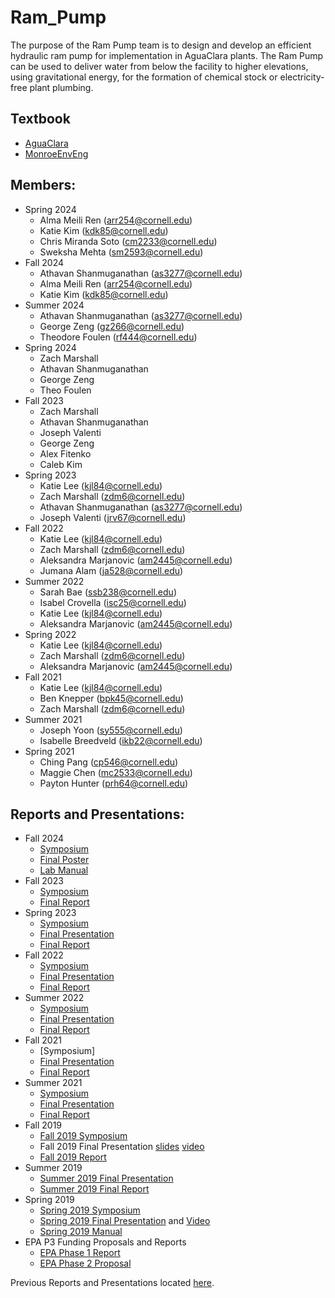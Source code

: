 # Ram_Pump

The purpose of the Ram Pump team is to design and develop an efficient hydraulic ram pump for implementation in AguaClara plants. The Ram Pump can be used to deliver water from below the facility to higher elevations, using gravitational energy, for the formation of chemical stock or electricity- free plant plumbing.

## Textbook
  - [AguaClara](https://aguaclara.github.io/Textbook/)
  - [MonroeEnvEng](https://monroews.github.io/EnvEngLabTextbook/) 
## Members:
* Spring 2024
   - Alma Meili Ren (arr254@cornell.edu)
   - Katie Kim (kdk85@cornell.edu)
   - Chris Miranda Soto (cm2233@cornell.edu)
   - Sweksha Mehta (sm2593@cornell.edu)
* Fall 2024
  - Athavan Shanmuganathan (as3277@cornell.edu)
  - Alma Meili Ren (arr254@cornell.edu)
  - Katie Kim (kdk85@cornell.edu)
* Summer 2024
  - Athavan Shanmuganathan (as3277@cornell.edu)
  - George Zeng (gz266@cornell.edu)
  - Theodore Foulen (rf444@cornell.edu)
* Spring 2024
  - Zach Marshall
  - Athavan Shanmuganathan
  - George Zeng
  - Theo Foulen
* Fall 2023
  - Zach Marshall
  - Athavan Shanmuganathan
  - Joseph Valenti
  - George Zeng
  - Alex Fitenko
  - Caleb Kim 
* Spring 2023 
  - Katie Lee (kjl84@cornell.edu)
  - Zach Marshall (zdm6@cornell.edu) 
  - Athavan Shanmuganathan (as3277@cornell.edu)
  - Joseph Valenti (jrv67@cornell.edu)
* Fall 2022 
  - Katie Lee (kjl84@cornell.edu)
  - Zach Marshall (zdm6@cornell.edu) 
  - Aleksandra Marjanovic (am2445@cornell.edu)
  - Jumana Alam (ja528@cornell.edu)
* Summer 2022
  - Sarah Bae (ssb238@cornell.edu)
  - Isabel Crovella (isc25@cornell.edu)
  - Katie Lee (kjl84@cornell.edu)
  - Aleksandra Marjanovic (am2445@cornell.edu)
* Spring 2022
  - Katie Lee (kjl84@cornell.edu)
  - Zach Marshall (zdm6@cornell.edu) 
  - Aleksandra Marjanovic (am2445@cornell.edu)
* Fall 2021 
  - Katie Lee (kjl84@cornell.edu)
  - Ben Knepper (bpk45@cornell.edu)
  - Zach Marshall (zdm6@cornell.edu) 
* Summer 2021
  - Joseph Yoon (sy555@cornell.edu)
  - Isabelle Breedveld (ikb22@cornell.edu)
* Spring 2021
  - Ching Pang (cp546@cornell.edu)
  - Maggie Chen (mc2533@cornell.edu)
  - Payton Hunter (prh64@cornell.edu)


## Reports and Presentations:
* Fall 2024
  - [Symposium](https://docs.google.com/presentation/d/1V-_WshYhElONf4RKzA-MzxIadpAt2RPjEE_eDAuqNKk/edit?usp=sharing)
  - [Final Poster](https://github.com/user-attachments/assets/461b2192-7557-4bd5-98f1-1ef99d0baade)
  - [Lab Manual](https://docs.google.com/document/d/1ZFOmypK-V1HY_mE2XlZnTcsXd7i6RCknV34ad4hcNZg/edit?usp=sharing)
* Fall 2023
  - [Symposium](https://docs.google.com/presentation/d/1OxTtabXtDw8QZG_HIVeZ5xFHIa5HzzA7WYuFNcaaD_s/edit?usp=sharing)
  - [Final Report](https://docs.google.com/document/d/1ouPeJRfoverK7mHhfWOq_sFSTbJCSP64AgqTCOq5JTA/edit?usp=sharing)
* Spring 2023
  - [Symposium](https://docs.google.com/presentation/d/1i-FPjz0cv7m64VZNa43IdQAF8BIznVuER2wHwAsFPho/edit?usp=sharing)
  - [Final Presentation](https://docs.google.com/presentation/d/1ghtm5HOYC1jQlDMre7h-QC98Y3CLDp8U8BMvdEqO1Is/edit?usp=sharing)
  - [Final Report](https://docs.google.com/document/d/1BvUfXAWGcFyFq6O-GJXca_BkLFcuGbCuDVdjL11mZNU/edit?usp=sharing)
* Fall 2022
  - [Symposium](https://docs.google.com/presentation/d/1u-A8uqUGs40Ltnx6oCJ12UC0Mailrc2k7W_nJDK9mUM/edit?usp=sharing)
  - [Final Presentation](https://docs.google.com/presentation/d/1N36Lgk9xLr7rKRsrVGnP916JRfEWqGWdV3w9EYFT-H0/edit?usp=sharing)
  - [Final Report](https://docs.google.com/document/d/1f9BwaHEZWg9txgWG89v7tc6E_6FqjkXuGGfoRTvDkRk/edit?usp=sharing)
* Summer 2022
  - [Symposium](https://docs.google.com/presentation/d/115F6u_GbZ3tbG6mKWQAWQTF79DyavFNaeqpbZbNgrac/edit?usp=sharing)
  - [Final Presentation](https://docs.google.com/presentation/d/1y4xazAJKk9BxxRhce2V3IXaFtLosc2ZCqVzERAFK43M/edit?usp=sharing)
  - [Final Report](https://github.com/AguaClara/ram_pump/blob/784b004c7115e1040a5d5708d5d5f49921d451ec/Summer_2022_Final_Report.ipynb)
* Fall 2021
  - [Symposium]
  - [Final Presentation](https://docs.google.com/presentation/d/1QySW7qUupVJps2teKwTu4sadjjizfslFLi6FzUc5sCM/edit#slide=id.g1d8aa0ef8d_0_11)
  - [Final Report](https://github.com/AguaClara/ram_pump/blob/master/Fall%202021/RamPumpFall2021FinalReport.ipynb)
* Summer 2021
  - [Symposium](https://docs.google.com/presentation/d/1XAiQRA7p37IpuA177Ljt8DZYsax3vUcmKqthTQuTjao/edit#slide=id.g346a079b2f_0_0)
  - [Final Presentation](https://docs.google.com/presentation/d/1b2s_OeJ68mcA10aVtzwzTZKlM2XfGoOnPsM6-5d8uZg/edit#slide=id.g346a079b2f_0_0)
  - [Final Report](https://github.com/AguaClara/ram_pump/blob/master/Ram_Pump_Summer_2021_Final_Report.ipynb)
* Fall 2019 
  - [Fall 2019 Symposium](https://docs.google.com/presentation/d/1xWnC1hlAAUfTFmPhqg86_vTxD9BcDdH1_-SWh9mL4-I/edit?usp=sharing)
  - Fall 2019 Final Presentation [slides](https://docs.google.com/presentation/d/1DK62tF6HaamWnW9ErweeVLIrRUycSt9FDMm1LjnB258/edit?usp=sharing) [video](https://www.youtube.com/watch?v=ryRYZ0GP5eg)
  - [Fall 2019 Report](https://github.com/AguaClara/ram_pump/blob/master/Fall%202019/RamPump2019Fall.ipynb)
* Summer 2019
  - [Summer 2019 Final Presentation](https://docs.google.com/presentation/d/1MGMAAhs1hRctao3UH0W7FeYJ1ZQ6CGAHzZlRKbTA6f4/edit#slide=id.g5e700b36f2_0_4)
  - [Summer 2019 Final Report](https://github.com/AguaClara/ram_pump/blob/master/Summer%202019/RamPump2019Summer.ipynb)
* Spring 2019 
  - [Spring 2019 Symposium](https://docs.google.com/presentation/d/19q1i_l3YYJKl5zQqCVidEQOdI2u5rMGSeoI-LPZ3JbM/edit?usp=sharing)
  - [Spring 2019 Final Presentation](https://docs.google.com/presentation/d/1N_fBzQMZ67eLk3sFCLR7PwzmIJhS_xj7ygy3AQbQ6FY/edit?usp=sharing) and [Video](https://youtu.be/nkcvHy91EzU)
  - [Spring 2019 Manual](https://github.com/AguaClara/ram_pump/blob/master/Spring%202019/Spring2019RamPump.pdf)
* EPA P3 Funding Proposals and Reports
  - [EPA Phase 1 Report](https://github.com/AguaClara/ram_pump/blob/master/EPA_reports/Ram%20Pump%20EPA%20Phase%20I%20Final%20Report.pdf)
  - [EPA Phase 2 Proposal](https://github.com/AguaClara/ram_pump/blob/master/EPA_reports/EPA%20PHASE%20II%20PROJECT%20REPORT%20FINAL%20(2).pdf)

Previous Reports and Presentations located [here](https://github.com/AguaClara/ram_pump/wiki/Previous-Reports-and-Presentations).
